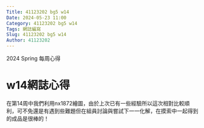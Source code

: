 ```yaml
---
Title: 41123202 bg5 w14
Date: 2024-05-23 11:00
Category: 41123202 bg5 w14
Tags: 網誌編寫
Slug: 41123202 bg5 w14
Author: 41123202
---
```


2024 Spring 每周心得

<!-- PELICAN_END_SUMMARY -->

# w14網誌心得
在第14周中我們利用nx1872繪圖，由於上次已有一些經驗所以這次相對比較順利，可不免還是有遇到些難題但在組員討論與嘗試下一一化解，在摸索中一起得到的成品是很棒的！